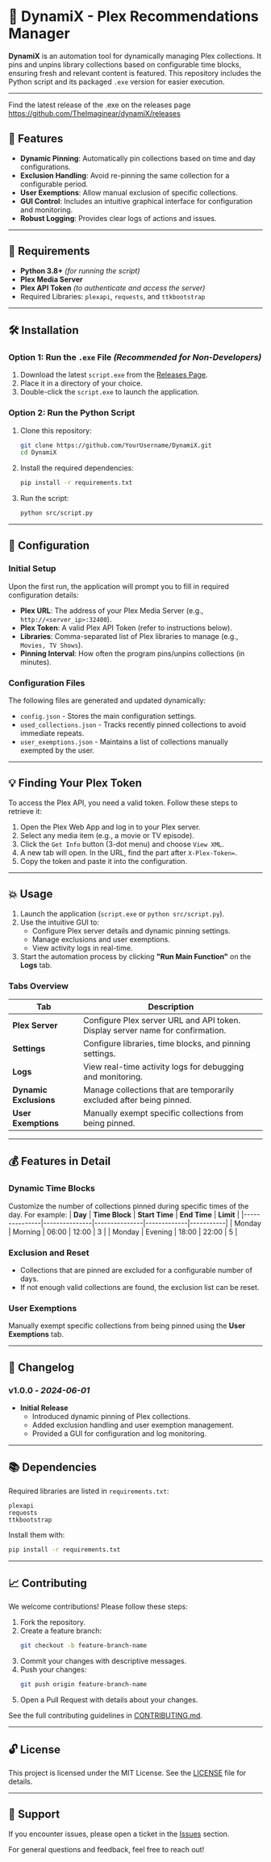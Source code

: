 # 🎥 DynamiX - Plex Recommendations Manager

**DynamiX** is an automation tool for dynamically managing Plex collections. It pins and unpins library collections based on configurable time blocks, ensuring fresh and relevant content is featured. This repository includes the Python script and its packaged `.exe` version for easier execution.

---

Find the latest release of the .exe on the releases page https://github.com/TheImaginear/dynamiX/releases

## 🚀 **Features**

- **Dynamic Pinning**: Automatically pin collections based on time and day configurations.
- **Exclusion Handling**: Avoid re-pinning the same collection for a configurable period.
- **User Exemptions**: Allow manual exclusion of specific collections.
- **GUI Control**: Includes an intuitive graphical interface for configuration and monitoring.
- **Robust Logging**: Provides clear logs of actions and issues.

---

## 🔧 **Requirements**

- **Python 3.8+** *(for running the script)*
- **Plex Media Server**
- **Plex API Token** *(to authenticate and access the server)*
- Required Libraries: `plexapi`, `requests`, and `ttkbootstrap`

---

## 🛠️ **Installation**

### Option 1: Run the `.exe` File *(Recommended for Non-Developers)*
1. Download the latest `script.exe` from the [Releases Page](https://github.com/YourUsername/DynamiX/releases).
2. Place it in a directory of your choice.
3. Double-click the `script.exe` to launch the application.

### Option 2: Run the Python Script
1. Clone this repository:
   ```bash
   git clone https://github.com/YourUsername/DynamiX.git
   cd DynamiX
   ```
2. Install the required dependencies:
   ```bash
   pip install -r requirements.txt
   ```
3. Run the script:
   ```bash
   python src/script.py
   ```

---

## 📃 **Configuration**

### Initial Setup
Upon the first run, the application will prompt you to fill in required configuration details:

- **Plex URL**: The address of your Plex Media Server (e.g., `http://<server_ip>:32400`).
- **Plex Token**: A valid Plex API Token (refer to instructions below).
- **Libraries**: Comma-separated list of Plex libraries to manage (e.g., `Movies, TV Shows`).
- **Pinning Interval**: How often the program pins/unpins collections (in minutes).

### Configuration Files
The following files are generated and updated dynamically:

- `config.json` - Stores the main configuration settings.
- `used_collections.json` - Tracks recently pinned collections to avoid immediate repeats.
- `user_exemptions.json` - Maintains a list of collections manually exempted by the user.

---

## 💡 **Finding Your Plex Token**

To access the Plex API, you need a valid token. Follow these steps to retrieve it:

1. Open the Plex Web App and log in to your Plex server.
2. Select any media item (e.g., a movie or TV episode).
3. Click the `Get Info` button (3-dot menu) and choose `View XML`.
4. A new tab will open. In the URL, find the part after `X-Plex-Token=`.
5. Copy the token and paste it into the configuration.

---

## 💥 **Usage**

1. Launch the application (`script.exe` or `python src/script.py`).
2. Use the intuitive GUI to:
   - Configure Plex server details and dynamic pinning settings.
   - Manage exclusions and user exemptions.
   - View activity logs in real-time.
3. Start the automation process by clicking **"Run Main Function"** on the **Logs** tab.

### Tabs Overview
| **Tab**              | **Description**                                                                       |
|----------------------|---------------------------------------------------------------------------------------|
| **Plex Server**      | Configure Plex server URL and API token. Display server name for confirmation.       |
| **Settings**         | Configure libraries, time blocks, and pinning settings.                             |
| **Logs**             | View real-time activity logs for debugging and monitoring.                           |
| **Dynamic Exclusions** | Manage collections that are temporarily excluded after being pinned.                |
| **User Exemptions**  | Manually exempt specific collections from being pinned.                              |

---

## 💰 **Features in Detail**

### Dynamic Time Blocks
Customize the number of collections pinned during specific times of the day. For example:
| **Day**       | **Time Block** | **Start Time** | **End Time** | **Limit** |
|---------------|---------------|---------------|-------------|-----------|
| Monday        | Morning       | 06:00         | 12:00       | 3         |
| Monday        | Evening       | 18:00         | 22:00       | 5         |

### Exclusion and Reset
- Collections that are pinned are excluded for a configurable number of days.
- If not enough valid collections are found, the exclusion list can be reset.

### User Exemptions
Manually exempt specific collections from being pinned using the **User Exemptions** tab.

---

## 📅 **Changelog**

### **v1.0.0** - *2024-06-01*
- **Initial Release**
   - Introduced dynamic pinning of Plex collections.
   - Added exclusion handling and user exemption management.
   - Provided a GUI for configuration and log monitoring.

---

## 📚 **Dependencies**

Required libraries are listed in `requirements.txt`:

```plaintext
plexapi
requests
ttkbootstrap
```

Install them with:
```bash
pip install -r requirements.txt
```

---

## 📈 **Contributing**

We welcome contributions! Please follow these steps:

1. Fork the repository.
2. Create a feature branch:
   ```bash
   git checkout -b feature-branch-name
   ```
3. Commit your changes with descriptive messages.
4. Push your changes:
   ```bash
   git push origin feature-branch-name
   ```
5. Open a Pull Request with details about your changes.

See the full contributing guidelines in [CONTRIBUTING.md](CONTRIBUTING.md).

---

## 🔓 **License**

This project is licensed under the MIT License. See the [LICENSE](LICENSE) file for details.

---

## 📢 **Support**

If you encounter issues, please open a ticket in the [Issues](https://github.com/YourUsername/DynamiX/issues) section.

For general questions and feedback, feel free to reach out!
